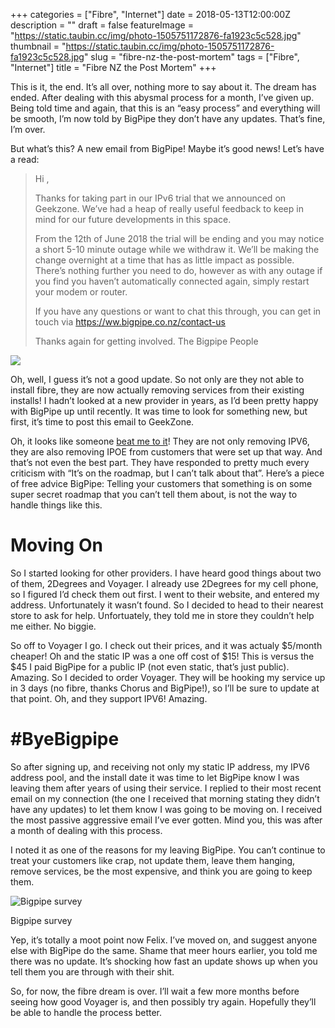 +++
categories = ["Fibre", "Internet"]
date = 2018-05-13T12:00:00Z
description = ""
draft = false
featureImage = "https://static.taubin.cc/img/photo-1505751172876-fa1923c5c528.jpg"
thumbnail = "https://static.taubin.cc/img/photo-1505751172876-fa1923c5c528.jpg"
slug = "fibre-nz-the-post-mortem"
tags = ["Fibre", "Internet"]
title = "Fibre NZ the Post Mortem"
+++

This is it, the end. It’s all over, nothing more to say about it. The dream has ended. After dealing with this abysmal process for a month, I’ve given up. Being told time and again, that this is an “easy process” and everything will be smooth, I’m now told by BigPipe they don’t have any updates. That’s fine, I’m over.

But what’s this? A new email from BigPipe! Maybe it’s good news! Let’s have a read:

> Hi ,
>
> Thanks for taking part in our IPv6 trial that we announced on Geekzone. We’ve had a heap of really useful feedback to keep in mind for our future developments in this space.
>
> From the 12th of June 2018 the trial will be ending and you may notice a short 5-10 minute outage while we withdraw it. We’ll be making the change overnight at a time that has as little impact as possible. There’s nothing further you need to do, however as with any outage if you find you haven’t automatically connected again, simply restart your modem or router.
>
> If you have any questions or want to chat this through, you can get in touch via https://ww.bigpipe.co.nz/contact-us
>
> Thanks again for getting involved. The Bigpipe People

![](//static.taubin.cc/kev-seto-94686-unsplash.webp)

Oh, well, I guess it’s not a good update. So not only are they not able to install fibre, they are now actually removing services from their existing installs! I hadn’t looked at a new provider in years, as I’d been pretty happy with BigPipe up until recently. It was time to look for something new, but first, it’s time to post this email to GeekZone.

Oh, it looks like someone [beat me to it](https://web.archive.org/web/20180514043700/https://www.geekzone.co.nz/forums.asp?forumid=158&topicid=236018)! They are not only removing IPV6, they are also removing IPOE from customers that were set up that way. And that’s not even the best part. They have responded to pretty much every criticism with “It’s on the roadmap, but I can’t talk about that”. Here’s a piece of free advice BigPipe: Telling your customers that something is on some super secret roadmap that you can’t tell them about, is not the way to handle things like this.

Moving On
=========

So I started looking for other providers. I have heard good things about two of them, 2Degrees and Voyager. I already use 2Degrees for my cell phone, so I figured I’d check them out first. I went to their website, and entered my address. Unfortunately it wasn’t found. So I decided to head to their nearest store to ask for help. Unfortuately, they told me in store they couldn’t help me either. No biggie.

So off to Voyager I go. I check out their prices, and it was actualy $5/month cheaper! Oh and the static IP was a one off cost of $15! This is versus the $45 I paid BigPipe for a public IP (not even static, that’s just public). Amazing. So I decided to order Voyager. They will be hooking my service up in 3 days (no fibre, thanks Chorus and BigPipe!), so I’ll be sure to update at that point. Oh, and they support IPV6! Amazing.

#ByeBigpipe
===========

So after signing up, and receiving not only my static IP address, my IPV6 address pool, and the install date it was time to let BigPipe know I was leaving them after years of using their service. I replied to their most recent email on my connection (the one I received that morning stating they didn’t have any updates) to let them know I was going to be moving on. I received the most passive aggressive email I’ve ever gotten. Mind you, this was after a month of dealing with this process.

I noted it as one of the reasons for my leaving BigPipe. You can’t continue to treat your customers like crap, not update them, leave them hanging, remove services, be the most expensive, and think you are going to keep them.

![Bigpipe survey](//static.taubin.cc/ByeBigpipe.webp)

Bigpipe survey

Yep, it’s totally a moot point now Felix. I’ve moved on, and suggest anyone else with BigPipe do the same. Shame that meer hours earlier, you told me there was no update. It’s shocking how fast an update shows up when you tell them you are through with their shit.

So, for now, the fibre dream is over. I’ll wait a few more months before seeing how good Voyager is, and then possibly try again. Hopefully they’ll be able to handle the process better.



